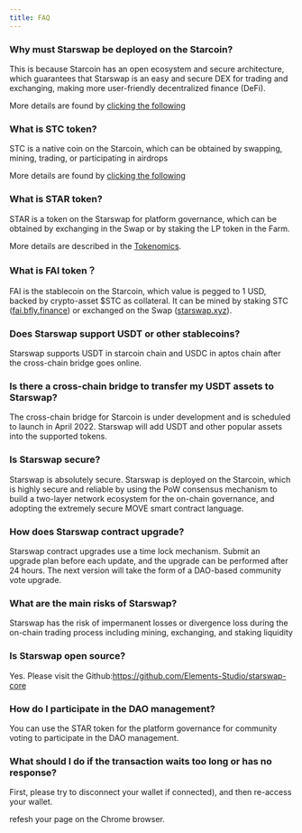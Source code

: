 ```yaml
---
title: FAQ
---
```


<!-- <Info>Didn't find an answer? Explore the <a href="https://help.starswap.xyz/">help guides</a> or join the <a href="https://discord.gg/FCfyBSbCU5">community Discord</a> to get support</Info> -->

### Why must Starswap be deployed on the Starcoin?

This is because Starcoin has an open ecosystem and secure architecture, which guarantees that Starswap is an easy and secure DEX for trading and exchanging, making more user-friendly decentralized finance (DeFi).

More details are found by [clicking the following](https://starcoin.org/en/developer/blog/what_is_starcoin/)

### What is STC token?

STC is a native coin on the Starcoin, which can be obtained by swapping, mining, trading, or participating in airdrops

More details are found by [clicking the following](https://starcoin.org/en/overview/economy_whitepaper/)

### What is STAR token?

STAR is a token on the Starswap for platform governance, which can be obtained by exchanging in the Swap or by staking the LP token in the Farm.

More details are described in the [Tokenomics](https://docs.starswap.xyz/tokenomics).

### What is FAI token？

FAI is the stablecoin on the Starcoin, which value is pegged to 1 USD, backed by crypto-asset $STC as collateral. It can be mined by staking STC ([fai.bfly.finance](https://fai.bfly.finance/)) or exchanged on the Swap ([starswap.xyz](https://starswap.xyz/)).

### **Does Starswap support USDT or other stablecoins?**

Starswap supports USDT in starcoin chain and USDC in aptos chain after the cross-chain bridge goes online.

### **Is there a cross-chain bridge to transfer my USDT assets to Starswap?**

The cross-chain bridge for Starcoin is under development and is scheduled to launch in April 2022. Starswap will add USDT and other popular assets into the supported tokens.

### Is Starswap secure?

Starswap is absolutely secure. Starswap is deployed on the Starcoin, which is highly secure and reliable by using the PoW consensus mechanism to build a two-layer network ecosystem for the on-chain governance, and adopting the extremely secure MOVE smart contract language.

### **How does Starswap contract upgrade?** 

Starswap contract upgrades use a time lock mechanism. Submit an upgrade plan before each update, and the upgrade can be performed after 24 hours. The next version will take the form of a DAO-based community vote upgrade.

### What are the main risks of Starswap?

Starswap has the risk of impermanent losses or divergence loss during the on-chain trading process including mining, exchanging, and staking liquidity

### Is Starswap open source?

Yes. Please visit the Github:<https://github.com/Elements-Studio/starswap-core>

### How do I participate in the DAO management?

You can use the STAR token for the platform governance for community voting to participate in the DAO management.

### What should I do if the transaction waits too long or has no response?

First, please try to disconnect your wallet if connected), and then re-access your wallet.

refesh your page on the Chrome browser.